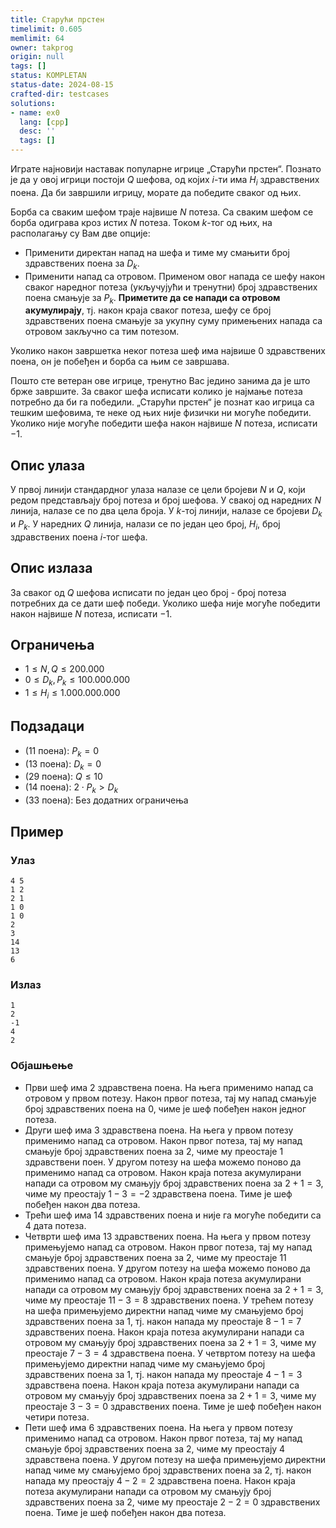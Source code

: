```yaml
---
title: Старући прстен
timelimit: 0.605
memlimit: 64
owner: takprog
origin: null
tags: []
status: KOMPLETAN
status-date: 2024-08-15
crafted-dir: testcases
solutions:
- name: ex0
  lang: [cpp]
  desc: ''
  tags: []
---
```


Играте најновији наставак популарне игрице „Старући прстен“. Познато је да у овој игрици постоји $Q$ шефова, од којих $i$-ти има $H_i$ здравствених поена. Да би завршили игрицу, морате да победите сваког од њих.

Борба са сваким шефом траје највише $N$ потеза. Са сваким шефом се борба одиграва кроз истих $N$ потеза. Током $k$-тог од њих, на располагању су Вам две опције:
 * Применити директан напад на шефа и тиме му смањити број здравствених поена за $D_k$.
 * Применити напад са отровом. Применом овог напада се шефу након сваког наредног потеза (укључујући и тренутни) број здравствених поена смањује за $P_k$. **Приметите да се напади са отровом акумулирају**, тј. након краја сваког потеза, шефу се број здравствених поена смањује за укупну суму примењених напада са отровом закључно са тим потезом.

Уколико након завршетка неког потеза шеф има највише $0$ здравствених поена, он је побеђен и борба са њим се завршава.

Пошто сте ветеран ове игрице, тренутно Вас једино занима да је што брже завршите. За сваког шефа исписати колико је најмање потеза потребно да би га победили. „Старући прстен“ је познат као игрица са тешким шефовима, те неке од њих није физички ни могуће победити. Уколико није могуће победити шефа након највише $N$ потеза, исписати $-1$.

## Опис улаза
У првој линији стандардног улаза налазе се цели бројеви $N$ и $Q$, који редом представљају број потеза и број шефова. У свакој од наредних $N$ линија, налазе се по два цела броја. У $k$-тој линији, налазе се бројеви $D_k$ и $P_k$. У наредних $Q$ линија, налази се по један цео број, $H_i$, број здравствених поена $i$-тог шефа.

## Опис излаза
За сваког од $Q$ шефова исписати по један цео број - број потеза потребних да се дати шеф победи. Уколико шефа није могуће победити након највише $N$ потеза, исписати $-1$.

## Ограничења
*   $1 \leq N, Q \leq 200.000$
*   $0 \leq D_k, P_k \leq 100.000.000$
*   $1 \leq H_i \leq 1.000.000.000$


## Подзадаци
*   (11 поена): $P_k = 0$
*   (13 поена): $D_k = 0$
*   (29 поена): $Q \leq 10$
*   (14 поена): $2 \cdot P_k > D_k$
*   (33 поена): Без додатних ограничења
## Пример

### Улаз

```
4 5
1 2
2 1
1 0
1 0
2
3
14
13
6
```

### Излаз

```
1
2
-1
4
2
```
### Објашњење
* Први шеф има $2$ здравствена поена. На њега применимо напад са отровом у првом потезу. Након првог потеза, тај му напад смањује број здравствених поена на $0$, чиме је шеф побеђен након једног потеза.
* Други шеф има $3$ здравствена поена. На њега у првом потезу применимо напад са отровом. Након првог потеза, тај му напад смањује број здравствених поена за $2$, чиме му преостаје $1$ здравствени поен. У другом потезу на шефа можемо поново да применимо напад са отровом. Након краја потеза акумулирани напади са отровом му смањују број здравствених поена за $2+1=3$, чиме му преостају $1 - 3 = -2$ здравствена поена. Тиме је шеф побеђен након два потеза.
* Трећи шеф има $14$ здравствених поена и није га могуће победити са $4$ дата потеза.
* Четврти шеф има $13$ здравствених поена. На њега у првом потезу примењујемо напад са отровом. Након првог потеза, тај му напад смањује број здравствених поена за $2$, чиме му преостаје $11$ здравствених поена. У другом потезу на шефа можемо поново да применимо напад са отровом. Након краја потеза акумулирани напади са отровом му смањују број здравствених поена за $2+1=3$, чиме му преостаје $11 - 3 = 8$ здравствених поена. У трећем потезу на шефа примењујемо директни напад чиме му смањујемо број здравствених поена за $1$, тј. након напада му преостаје $8 - 1 = 7$ здравствених поена. Након краја потеза акумулирани напади са отровом му смањују број здравствених поена за $2+1=3$, чиме му преостаје $7 - 3 = 4$ здравствена поена. У четвртом потезу на шефа примењујемо директни напад чиме му смањујемо број здравствених поена за $1$, тј. након напада му преостаје $4 - 1 = 3$ здравствена поена. Након краја потеза акумулирани напади са отровом му смањују број здравствених поена за $2+1=3$, чиме му преостаје $3 - 3 = 0$ здравствених поена. Тиме је шеф побеђен након четири потеза. 
* Пети шеф има $6$ здравствених поена. На њега у првом потезу применимо напад са отровом. Након првог потеза, тај му напад смањује број здравствених поена за $2$, чиме му преостају $4$ здравствена поена. У другом потезу на шефа примењујемо директни напад чиме му смањујемо број здравствених поена за $2$, тј. након напада му преостају $4 - 2 = 2$ здравствена поена. Након краја потеза акумулирани напади са отровом му смањују број здравствених поена за $2$, чиме му преостаје $2 - 2 = 0$ здравствених поена. Тиме је шеф побеђен након два потеза.




